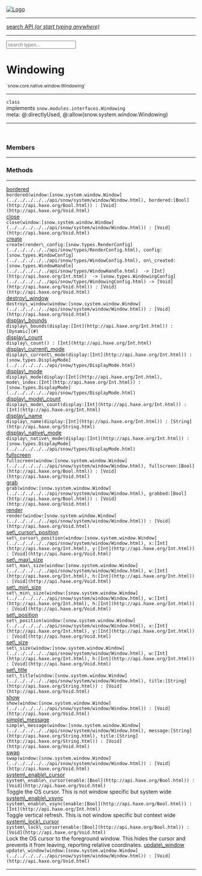 
[![Logo](../../../../../images/logo.png)](../../../../../api/index.html)

<hr/>
<a href="#" id="search_bar" onclick="return;"><div> search API <em>(or start typing anywhere)</em> </div></a>
<hr/>

<script src="../../../../../js/omnibar.js"> </script>
<link rel="stylesheet" type="text/css" href="../../../../../css/omnibar.css" media="all">

<div id="omnibar"> <a href="#" onclick="return" id="omnibar_close"></a> <input id="omnibar_text" type="text" placeholder="search types..."></input></div>
<script  id="typelist" data-relpath="../../../../../" data-types="snow.App,snow.AppFixedTimestep,snow.Snow,snow._Snow.Core,snow.api.Debug,snow.api.DebugError,snow.api.File,snow.api.FileHandle,snow.api.FileSeek,snow.api.Libs,snow.api.Promise,snow.api.PromiseError,snow.api.PromiseState,snow.api.Promises,snow.api.Timer,snow.api._Debug.LogError,snow.api._File.FileHandle_Impl_,snow.api._File.FileSeek_Impl_,snow.api._Promise.PromiseState_Impl_,snow.api.buffers.ArrayBuffer,snow.api.buffers.ArrayBufferIO,snow.api.buffers.ArrayBufferView,snow.api.buffers.DataView,snow.api.buffers.Float32Array,snow.api.buffers.Float64Array,snow.api.buffers.Int16Array,snow.api.buffers.Int32Array,snow.api.buffers.Int8Array,snow.api.buffers.TAError,snow.api.buffers.TypedArrayType,snow.api.buffers.Uint16Array,snow.api.buffers.Uint32Array,snow.api.buffers.Uint8Array,snow.api.buffers.Uint8ClampedArray,snow.api.buffers._ArrayBuffer.ArrayBuffer_Impl_,snow.api.buffers._Float32Array.Float32Array_Impl_,snow.api.buffers._Float64Array.Float64Array_Impl_,snow.api.buffers._Int16Array.Int16Array_Impl_,snow.api.buffers._Int32Array.Int32Array_Impl_,snow.api.buffers._Int8Array.Int8Array_Impl_,snow.api.buffers._TypedArrayType.TypedArrayType_Impl_,snow.api.buffers._Uint16Array.Uint16Array_Impl_,snow.api.buffers._Uint32Array.Uint32Array_Impl_,snow.api.buffers._Uint8Array.Uint8Array_Impl_,snow.api.buffers._Uint8ClampedArray.Uint8ClampedArray_Impl_,snow.core.native.Core,snow.core.native._Core.StaticSnow,snow.core.native.assets.Assets,snow.core.native.assets._Assets.NativeAudioDataBlob,snow.core.native.assets._Assets.NativeAudioDataInfo,snow.core.native.assets._Assets.NativeAudioInfo,snow.core.native.audio.Audio,snow.core.native.audio.Sound,snow.core.native.input.Input,snow.core.native.io.IO,snow.core.native.window.Windowing,snow.core.web.assets.psd.PSD,snow.core.web.input.DOMKeys,snow.modules.interfaces.Assets,snow.modules.interfaces.Audio,snow.modules.interfaces.IO,snow.modules.interfaces.Input,snow.modules.interfaces.Windowing,snow.modules.openal.AL,snow.modules.openal.ALC,snow.modules.openal.ALHelper,snow.modules.openal.Audio,snow.modules.openal.Context,snow.modules.openal.Device,snow.modules.openal.Sound,snow.modules.openal._AL.Context_Impl_,snow.modules.openal._AL.Device_Impl_,snow.modules.openal.sound.ALSound,snow.modules.openal.sound.ALStream,snow.modules.openal.sound.Sound,snow.modules.opengl.GL,snow.modules.opengl.GLActiveInfo,snow.modules.opengl.GLBuffer,snow.modules.opengl.GLContextAttributes,snow.modules.opengl.GLFramebuffer,snow.modules.opengl.GLProgram,snow.modules.opengl.GLRenderbuffer,snow.modules.opengl.GLShader,snow.modules.opengl.GLTexture,snow.modules.opengl.GLUniformLocation,snow.modules.opengl.native.GL,snow.modules.opengl.native.GLActiveInfo,snow.modules.opengl.native.GLBO,snow.modules.opengl.native.GLBuffer,snow.modules.opengl.native.GLContextAttributes,snow.modules.opengl.native.GLFBO,snow.modules.opengl.native.GLFramebuffer,snow.modules.opengl.native.GLLink,snow.modules.opengl.native.GLObject,snow.modules.opengl.native.GLPO,snow.modules.opengl.native.GLProgram,snow.modules.opengl.native.GLProxy,snow.modules.opengl.native.GLRBO,snow.modules.opengl.native.GLRenderbuffer,snow.modules.opengl.native.GLSO,snow.modules.opengl.native.GLShader,snow.modules.opengl.native.GLShaderPrecisionFormat,snow.modules.opengl.native.GLTO,snow.modules.opengl.native.GLTexture,snow.modules.opengl.native.GLUniformLocation,snow.modules.opengl.native.GL_FFI,snow.modules.opengl.native.GL_Native,snow.modules.opengl.native._GL.GLBuffer_Impl_,snow.modules.opengl.native._GL.GLFramebuffer_Impl_,snow.modules.opengl.native._GL.GLProgram_Impl_,snow.modules.opengl.native._GL.GLRenderbuffer_Impl_,snow.modules.opengl.native._GL.GLShader_Impl_,snow.modules.opengl.native._GL.GLTexture_Impl_,snow.modules.opengl.native._GL.GLUniformLocation_Impl_,snow.modules.sdl.Input,snow.modules.sdl.Windowing,snow.modules.sdl._Input.ControllerEventType,snow.modules.sdl._Input.ControllerEventType_Impl_,snow.modules.sdl._Input.JosytickEventType,snow.modules.sdl._Input.JosytickEventType_Impl_,snow.modules.sdl._Input.KeyEventType,snow.modules.sdl._Input.KeyEventType_Impl_,snow.modules.sdl._Input.ModValue,snow.modules.sdl._Input.ModValue_Impl_,snow.modules.sdl._Input.MouseEventType,snow.modules.sdl._Input.MouseEventType_Impl_,snow.modules.sdl._Input.SDLControllerEvent,snow.modules.sdl._Input.SDLJoystickEvent,snow.modules.sdl._Input.SDLKeyEvent,snow.modules.sdl._Input.SDLMouseEvent,snow.modules.sdl._Input.SDLTouchEvent,snow.modules.sdl._Input.TouchEventType,snow.modules.sdl._Input.TouchEventType_Impl_,snow.system.assets.Asset,snow.system.assets.AssetBytes,snow.system.assets.AssetImage,snow.system.assets.AssetJSON,snow.system.assets.AssetText,snow.system.assets.Assets,snow.system.assets._Assets.AssetsModule,snow.system.audio.Audio,snow.system.audio.AudioModule,snow.system.audio.Sound,snow.system.input.Input,snow.system.input.Keycodes,snow.system.input.MapIntBool,snow.system.input.MapIntFloat,snow.system.input.Scancodes,snow.system.input._Input.InputModule,snow.system.io.IO,snow.system.io._IO.IOModule,snow.system.module.Assets,snow.system.module.Audio,snow.system.module.IO,snow.system.module.Input,snow.system.module.Sound,snow.system.module.Windowing,snow.system.window.Window,snow.system.window.Windowing,snow.system.window._Windowing.WindowHandleMap,snow.system.window._Windowing.WindowingModule,snow.types.AppConfig,snow.types.AppConfigNative,snow.types.AppConfigWeb,snow.types.Asset,snow.types.AssetBytes,snow.types.AssetImage,snow.types.AssetJSON,snow.types.AssetText,snow.types.AssetType,snow.types.AudioDataBlob,snow.types.AudioDataInfo,snow.types.AudioFormatType,snow.types.AudioHandle,snow.types.AudioInfo,snow.types.DisplayMode,snow.types.Error,snow.types.FileEvent,snow.types.FileEventType,snow.types.FileFilter,snow.types.GamepadDeviceEventType,snow.types.IODataOptions,snow.types.ImageInfo,snow.types.InputEvent,snow.types.InputEventType,snow.types.Key,snow.types.ModState,snow.types.OS,snow.types.OpenGLProfile,snow.types.Platform,snow.types.RenderConfig,snow.types.RenderConfigOpenGL,snow.types.Scan,snow.types.SnowConfig,snow.types.SystemEvent,snow.types.SystemEventType,snow.types.TextEventType,snow.types.WindowConfig,snow.types.WindowEvent,snow.types.WindowEventType,snow.types.WindowHandle,snow.types.WindowingConfig,snow.types._Types.AssetType_Impl_,snow.types._Types.AudioFormatType_Impl_,snow.types._Types.FileEventType_Impl_,snow.types._Types.GamepadDeviceEventType_Impl_,snow.types._Types.InputEventType_Impl_,snow.types._Types.OS_Impl_,snow.types._Types.OpenGLProfile_Impl_,snow.types._Types.Platform_Impl_,snow.types._Types.SystemEventType_Impl_,snow.types._Types.TextEventType_Impl_,snow.types._Types.WindowEventType_Impl_"></script>


<h1>Windowing</h1>
<small>`snow.core.native.window.Windowing`</small>



<hr/>

`class`<br/>implements <code><span>snow.modules.interfaces.Windowing</span></code><br/><span class="meta">
meta: @:directlyUsed, @:allow(snow.system.window.Windowing)</span>

<hr/>


&nbsp;
&nbsp;




<h3>Members</h3> <hr/>


<h3>Methods</h3> <hr/><span class="method apipage">
            <a name="bordered"><a class="lift" href="#bordered">bordered</a></a><div class="clear"></div>
            <code class="signature apipage">bordered(window:[snow.system.window.Window](../../../../../api/snow/system/window/Window.html)<span></span>, bordered:[Bool](http://api.haxe.org/Bool.html)<span></span>) : [Void](http://api.haxe.org/Void.html)</code><br/><span class="small_desc_flat"></span>


</span>
<span class="method apipage">
            <a name="close"><a class="lift" href="#close">close</a></a><div class="clear"></div>
            <code class="signature apipage">close(window:[snow.system.window.Window](../../../../../api/snow/system/window/Window.html)<span></span>) : [Void](http://api.haxe.org/Void.html)</code><br/><span class="small_desc_flat"></span>


</span>
<span class="method apipage">
            <a name="create"><a class="lift" href="#create">create</a></a><div class="clear"></div>
            <code class="signature apipage">create(render\_config:[snow.types.RenderConfig](../../../../../api/snow/types/RenderConfig.html)<span></span>, config:[snow.types.WindowConfig](../../../../../api/snow/types/WindowConfig.html)<span></span>, on\_created:[snow.types.WindowHandle](../../../../../api/snow/types/WindowHandle.html)&nbsp; -&gt; [Int](http://api.haxe.org/Int.html)&nbsp; -&gt; [snow.types.WindowingConfig](../../../../../api/snow/types/WindowingConfig.html)&nbsp;-&gt; [Void](http://api.haxe.org/Void.html)<span></span>) : [Void](http://api.haxe.org/Void.html)</code><br/><span class="small_desc_flat"></span>


</span>
<span class="method apipage">
            <a name="destroy_window"><a class="lift" href="#destroy_window">destroy\_window</a></a><div class="clear"></div>
            <code class="signature apipage">destroy\_window(window:[snow.system.window.Window](../../../../../api/snow/system/window/Window.html)<span></span>) : [Void](http://api.haxe.org/Void.html)</code><br/><span class="small_desc_flat"></span>


</span>
<span class="method apipage">
            <a name="display_bounds"><a class="lift" href="#display_bounds">display\_bounds</a></a><div class="clear"></div>
            <code class="signature apipage">display\_bounds(display:[Int](http://api.haxe.org/Int.html)<span></span>) : [Dynamic](#)</code><br/><span class="small_desc_flat"></span>


</span>
<span class="method apipage">
            <a name="display_count"><a class="lift" href="#display_count">display\_count</a></a><div class="clear"></div>
            <code class="signature apipage">display\_count() : [Int](http://api.haxe.org/Int.html)</code><br/><span class="small_desc_flat"></span>


</span>
<span class="method apipage">
            <a name="display_current_mode"><a class="lift" href="#display_current_mode">display\_current\_mode</a></a><div class="clear"></div>
            <code class="signature apipage">display\_current\_mode(display:[Int](http://api.haxe.org/Int.html)<span></span>) : [snow.types.DisplayMode](../../../../../api/snow/types/DisplayMode.html)</code><br/><span class="small_desc_flat"></span>


</span>
<span class="method apipage">
            <a name="display_mode"><a class="lift" href="#display_mode">display\_mode</a></a><div class="clear"></div>
            <code class="signature apipage">display\_mode(display:[Int](http://api.haxe.org/Int.html)<span></span>, mode\_index:[Int](http://api.haxe.org/Int.html)<span></span>) : [snow.types.DisplayMode](../../../../../api/snow/types/DisplayMode.html)</code><br/><span class="small_desc_flat"></span>


</span>
<span class="method apipage">
            <a name="display_mode_count"><a class="lift" href="#display_mode_count">display\_mode\_count</a></a><div class="clear"></div>
            <code class="signature apipage">display\_mode\_count(display:[Int](http://api.haxe.org/Int.html)<span></span>) : [Int](http://api.haxe.org/Int.html)</code><br/><span class="small_desc_flat"></span>


</span>
<span class="method apipage">
            <a name="display_name"><a class="lift" href="#display_name">display\_name</a></a><div class="clear"></div>
            <code class="signature apipage">display\_name(display:[Int](http://api.haxe.org/Int.html)<span></span>) : [String](http://api.haxe.org/String.html)</code><br/><span class="small_desc_flat"></span>


</span>
<span class="method apipage">
            <a name="display_native_mode"><a class="lift" href="#display_native_mode">display\_native\_mode</a></a><div class="clear"></div>
            <code class="signature apipage">display\_native\_mode(display:[Int](http://api.haxe.org/Int.html)<span></span>) : [snow.types.DisplayMode](../../../../../api/snow/types/DisplayMode.html)</code><br/><span class="small_desc_flat"></span>


</span>
<span class="method apipage">
            <a name="fullscreen"><a class="lift" href="#fullscreen">fullscreen</a></a><div class="clear"></div>
            <code class="signature apipage">fullscreen(window:[snow.system.window.Window](../../../../../api/snow/system/window/Window.html)<span></span>, fullscreen:[Bool](http://api.haxe.org/Bool.html)<span></span>) : [Void](http://api.haxe.org/Void.html)</code><br/><span class="small_desc_flat"></span>


</span>
<span class="method apipage">
            <a name="grab"><a class="lift" href="#grab">grab</a></a><div class="clear"></div>
            <code class="signature apipage">grab(window:[snow.system.window.Window](../../../../../api/snow/system/window/Window.html)<span></span>, grabbed:[Bool](http://api.haxe.org/Bool.html)<span></span>) : [Void](http://api.haxe.org/Void.html)</code><br/><span class="small_desc_flat"></span>


</span>
<span class="method apipage">
            <a name="render"><a class="lift" href="#render">render</a></a><div class="clear"></div>
            <code class="signature apipage">render(window:[snow.system.window.Window](../../../../../api/snow/system/window/Window.html)<span></span>) : [Void](http://api.haxe.org/Void.html)</code><br/><span class="small_desc_flat"></span>


</span>
<span class="method apipage">
            <a name="set_cursor_position"><a class="lift" href="#set_cursor_position">set\_cursor\_position</a></a><div class="clear"></div>
            <code class="signature apipage">set\_cursor\_position(window:[snow.system.window.Window](../../../../../api/snow/system/window/Window.html)<span></span>, x:[Int](http://api.haxe.org/Int.html)<span></span>, y:[Int](http://api.haxe.org/Int.html)<span></span>) : [Void](http://api.haxe.org/Void.html)</code><br/><span class="small_desc_flat"></span>


</span>
<span class="method apipage">
            <a name="set_max_size"><a class="lift" href="#set_max_size">set\_max\_size</a></a><div class="clear"></div>
            <code class="signature apipage">set\_max\_size(window:[snow.system.window.Window](../../../../../api/snow/system/window/Window.html)<span></span>, w:[Int](http://api.haxe.org/Int.html)<span></span>, h:[Int](http://api.haxe.org/Int.html)<span></span>) : [Void](http://api.haxe.org/Void.html)</code><br/><span class="small_desc_flat"></span>


</span>
<span class="method apipage">
            <a name="set_min_size"><a class="lift" href="#set_min_size">set\_min\_size</a></a><div class="clear"></div>
            <code class="signature apipage">set\_min\_size(window:[snow.system.window.Window](../../../../../api/snow/system/window/Window.html)<span></span>, w:[Int](http://api.haxe.org/Int.html)<span></span>, h:[Int](http://api.haxe.org/Int.html)<span></span>) : [Void](http://api.haxe.org/Void.html)</code><br/><span class="small_desc_flat"></span>


</span>
<span class="method apipage">
            <a name="set_position"><a class="lift" href="#set_position">set\_position</a></a><div class="clear"></div>
            <code class="signature apipage">set\_position(window:[snow.system.window.Window](../../../../../api/snow/system/window/Window.html)<span></span>, x:[Int](http://api.haxe.org/Int.html)<span></span>, y:[Int](http://api.haxe.org/Int.html)<span></span>) : [Void](http://api.haxe.org/Void.html)</code><br/><span class="small_desc_flat"></span>


</span>
<span class="method apipage">
            <a name="set_size"><a class="lift" href="#set_size">set\_size</a></a><div class="clear"></div>
            <code class="signature apipage">set\_size(window:[snow.system.window.Window](../../../../../api/snow/system/window/Window.html)<span></span>, w:[Int](http://api.haxe.org/Int.html)<span></span>, h:[Int](http://api.haxe.org/Int.html)<span></span>) : [Void](http://api.haxe.org/Void.html)</code><br/><span class="small_desc_flat"></span>


</span>
<span class="method apipage">
            <a name="set_title"><a class="lift" href="#set_title">set\_title</a></a><div class="clear"></div>
            <code class="signature apipage">set\_title(window:[snow.system.window.Window](../../../../../api/snow/system/window/Window.html)<span></span>, title:[String](http://api.haxe.org/String.html)<span></span>) : [Void](http://api.haxe.org/Void.html)</code><br/><span class="small_desc_flat"></span>


</span>
<span class="method apipage">
            <a name="show"><a class="lift" href="#show">show</a></a><div class="clear"></div>
            <code class="signature apipage">show(window:[snow.system.window.Window](../../../../../api/snow/system/window/Window.html)<span></span>) : [Void](http://api.haxe.org/Void.html)</code><br/><span class="small_desc_flat"></span>


</span>
<span class="method apipage">
            <a name="simple_message"><a class="lift" href="#simple_message">simple\_message</a></a><div class="clear"></div>
            <code class="signature apipage">simple\_message(window:[snow.system.window.Window](../../../../../api/snow/system/window/Window.html)<span></span>, message:[String](http://api.haxe.org/String.html)<span></span>, title:[String](http://api.haxe.org/String.html)<span></span>) : [Void](http://api.haxe.org/Void.html)</code><br/><span class="small_desc_flat"></span>


</span>
<span class="method apipage">
            <a name="swap"><a class="lift" href="#swap">swap</a></a><div class="clear"></div>
            <code class="signature apipage">swap(window:[snow.system.window.Window](../../../../../api/snow/system/window/Window.html)<span></span>) : [Void](http://api.haxe.org/Void.html)</code><br/><span class="small_desc_flat"></span>


</span>
<span class="method apipage">
            <a name="system_enable_cursor"><a class="lift" href="#system_enable_cursor">system\_enable\_cursor</a></a><div class="clear"></div>
            <code class="signature apipage">system\_enable\_cursor(enable:[Bool](http://api.haxe.org/Bool.html)<span></span>) : [Void](http://api.haxe.org/Void.html)</code><br/><span class="small_desc_flat">Toggle the OS cursor. This is not window specific but system wide</span>


</span>
<span class="method apipage">
            <a name="system_enable_vsync"><a class="lift" href="#system_enable_vsync">system\_enable\_vsync</a></a><div class="clear"></div>
            <code class="signature apipage">system\_enable\_vsync(enable:[Bool](http://api.haxe.org/Bool.html)<span></span>) : [Int](http://api.haxe.org/Int.html)</code><br/><span class="small_desc_flat">Toggle vertical refresh. This is not window specific but context wide</span>


</span>
<span class="method apipage">
            <a name="system_lock_cursor"><a class="lift" href="#system_lock_cursor">system\_lock\_cursor</a></a><div class="clear"></div>
            <code class="signature apipage">system\_lock\_cursor(enable:[Bool](http://api.haxe.org/Bool.html)<span></span>) : [Void](http://api.haxe.org/Void.html)</code><br/><span class="small_desc_flat">Lock the OS cursor to the foreground window. This hides the cursor and prevents it from leaving, reporting relative coordinates.</span>


</span>
<span class="method apipage">
            <a name="update_window"><a class="lift" href="#update_window">update\_window</a></a><div class="clear"></div>
            <code class="signature apipage">update\_window(window:[snow.system.window.Window](../../../../../api/snow/system/window/Window.html)<span></span>) : [Void](http://api.haxe.org/Void.html)</code><br/><span class="small_desc_flat"></span>


</span>



<hr/>

&nbsp;
&nbsp;
&nbsp;
&nbsp;